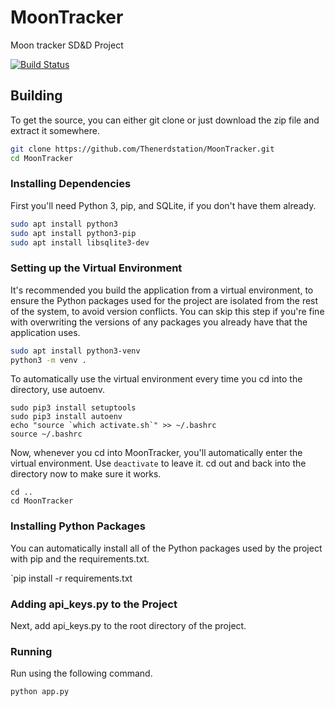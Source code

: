 # MoonTracker
Moon tracker SD&amp;D Project

[![Build Status](https://travis-ci.org/Thenerdstation/MoonTracker.svg?branch=master)](https://travis-ci.org/Thenerdstation/MoonTracker)

## Building

To get the source, you can either git clone or just download the zip file and extract it somewhere.

```bash
git clone https://github.com/Thenerdstation/MoonTracker.git
cd MoonTracker
```
### Installing Dependencies

First you'll need Python 3, pip, and SQLite, if you don't have them already.

```bash
sudo apt install python3
sudo apt install python3-pip
sudo apt install libsqlite3-dev
```
### Setting up the Virtual Environment

It's recommended you build the application from a virtual environment, to ensure the Python packages used for the project are isolated from the rest of the system, to avoid version conflicts. You can skip this step if you're fine with overwriting the versions of any packages you already have that the application uses.

```bash 
sudo apt install python3-venv
python3 -m venv .
```
To automatically use the virtual environment every time you cd into the directory, use autoenv.

```
sudo pip3 install setuptools
sudo pip3 install autoenv
echo "source `which activate.sh`" >> ~/.bashrc
source ~/.bashrc
```

Now, whenever you cd into MoonTracker, you'll automatically enter the virtual environment. Use `deactivate` to leave it. cd out and back into the directory now to make sure it works.

```
cd ..
cd MoonTracker
```

### Installing Python Packages

You can automatically install all of the Python packages used by the project with pip and the requirements.txt.

`pip install -r requirements.txt

### Adding api_keys.py to the Project

Next, add api_keys.py to the root directory of the project.

### Running

Run using the following command.

`python app.py`
